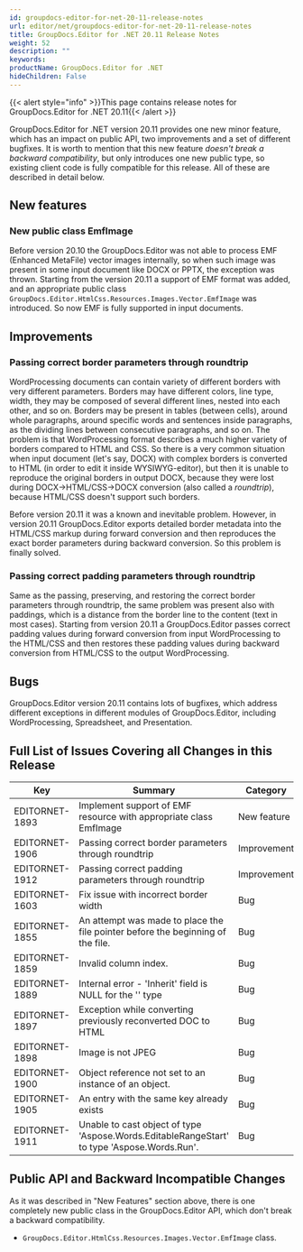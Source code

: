 ```yaml
---
id: groupdocs-editor-for-net-20-11-release-notes
url: editor/net/groupdocs-editor-for-net-20-11-release-notes
title: GroupDocs.Editor for .NET 20.11 Release Notes
weight: 52
description: ""
keywords: 
productName: GroupDocs.Editor for .NET
hideChildren: False
---
```

{{< alert style="info" >}}This page contains release notes for GroupDocs.Editor for .NET 20.11{{< /alert >}}

GroupDocs.Editor for .NET version 20.11 provides one new minor feature, which has an impact on public API, two improvements and a set of different bugfixes. It is worth to mention that this new feature _doesn't break a backward compatibility_, but only introduces one new public type, so existing client code is fully compatible for this release. All of these are described in detail below.

## New features

### New public class EmfImage

Before version 20.10 the GroupDocs.Editor was not able to process EMF (Enhanced MetaFile) vector images internally, so when such image was present in some input document like DOCX or PPTX, the exception was thrown. Starting from the version 20.11 a support of EMF format was added, and an appropriate public class `GroupDocs.Editor.HtmlCss.Resources.Images.Vector.EmfImage` was introduced. So now EMF is fully supported in input documents.

## Improvements

### Passing correct border parameters through roundtrip

WordProcessing documents can contain variety of different borders with very different parameters. Borders may have different colors, line type, width, they may be composed of several different lines, nested into each other, and so on. Borders may be present in tables (between cells), around whole paragraphs, around specific words and sentences inside paragraphs, as the dividing lines between consecutive paragraphs, and so on. The problem is that WordProcessing format describes a much higher variety of borders compared to HTML and CSS. So there is a very common situation when input document (let's say, DOCX) with complex borders is converted to HTML (in order to edit it inside WYSIWYG-editor), but then it is unable to reproduce the original borders in output DOCX, because they were lost during DOCX->HTML/CSS->DOCX conversion (also called a _roundtrip_), because HTML/CSS doesn't support such borders.

Before version 20.11 it was a known and inevitable problem. However, in version 20.11 GroupDocs.Editor exports detailed border metadata into the HTML/CSS markup during forward conversion and then reproduces the exact border parameters during backward conversion. So this problem is finally solved.

### Passing correct padding parameters through roundtrip

Same as the passing, preserving, and restoring the correct border parameters through roundtrip, the same problem was present also with paddings, which is a distance from the border line to the content (text in most cases). Starting from version 20.11 a GroupDocs.Editor passes correct padding values during forward conversion from input WordProcessing to the HTML/CSS and then restores these padding values during backward conversion from HTML/CSS to the output WordProcessing.

## Bugs

GroupDocs.Editor version 20.11 contains lots of bugfixes, which address different exceptions in different modules of GroupDocs.Editor, including WordProcessing, Spreadsheet, and Presentation.

## Full List of Issues Covering all Changes in this Release

| Key | Summary | Category |
| --- | --- | --- |
| EDITORNET-1893 | Implement support of EMF resource with appropriate class EmfImage | New feature |
| EDITORNET-1906 | Passing correct border parameters through roundtrip | Improvement |
| EDITORNET-1912 | Passing correct padding parameters through roundtrip | Improvement |
| EDITORNET-1603 | Fix issue with incorrect border width | Bug |
| EDITORNET-1855 | An attempt was made to place the file pointer before the beginning of the file. | Bug |
| EDITORNET-1859 | Invalid column index. | Bug |
| EDITORNET-1889 | Internal error - 'Inherit' field is NULL for the '' type | Bug |
| EDITORNET-1897 | Exception while converting previously reconverted DOC to HTML | Bug |
| EDITORNET-1898 | Image is not JPEG | Bug |
| EDITORNET-1900 | Object reference not set to an instance of an object. | Bug |
| EDITORNET-1905 | An entry with the same key already exists | Bug |
| EDITORNET-1911 | Unable to cast object of type 'Aspose.Words.EditableRangeStart' to type 'Aspose.Words.Run'. | Bug |

## Public API and Backward Incompatible Changes

As it was described in "New Features" section above, there is one completely new public class in the GroupDocs.Editor API, which don't break a backward compatibility.

* `GroupDocs.Editor.HtmlCss.Resources.Images.Vector.EmfImage` class.
